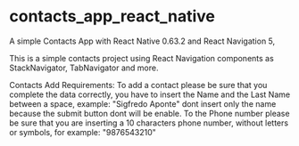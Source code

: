# contacts_app_react_native
A simple Contacts App with React Native 0.63.2 and React Navigation 5,

This is a simple contacts project using React Navigation components as StackNavigator, TabNavigator and more.

Contacts Add Requirements: To add a contact please be sure that you complete the data correctly, you have to insert the Name and the Last Name between a space, 
example: "Sigfredo Aponte" dont insert only the name because the submit button dont will be enable. To the Phone number please be sure that you are inserting a 
10 characters phone number, without letters or symbols, for example: "9876543210"

